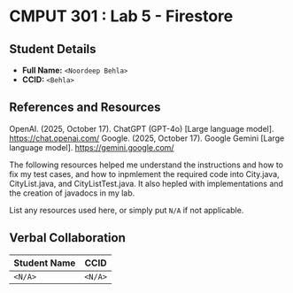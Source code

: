 # CMPUT 301 : Lab 5 - Firestore

## Student Details

- **Full Name:** `<Noordeep Behla>`
- **CCID:** `<Behla>`

## References and Resources
OpenAI. (2025, October 17). ChatGPT (GPT-4o) [Large language model]. https://chat.openai.com/
Google. (2025, October 17). Google Gemini [Large language model]. https://gemini.google.com/

The following resources helped me understand the instructions and how to fix my test cases, and how to inpmlement the required code into City.java, CityList.java, and CityListTest.java. It also hepled with implementations and the creation of javadocs in my lab.


List any resources used here, or simply put `N/A` if not applicable.

## Verbal Collaboration

| Student Name | CCID     |
| ------------ | -------- |
| `<N/A>` | `<N/A>` |
